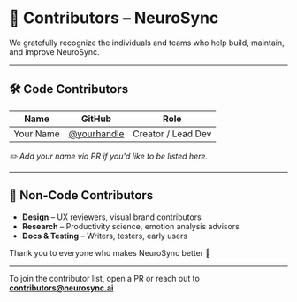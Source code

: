 # 👥 Contributors – NeuroSync

We gratefully recognize the individuals and teams who help build, maintain, and improve NeuroSync.

---

## 🛠 Code Contributors

| Name | GitHub | Role |
|------|--------|------|
| Your Name | [@yourhandle](https://github.com/yourhandle) | Creator / Lead Dev |

_✏️ Add your name via PR if you'd like to be listed here._

---

## 🙌 Non-Code Contributors

- **Design** – UX reviewers, visual brand contributors
- **Research** – Productivity science, emotion analysis advisors
- **Docs & Testing** – Writers, testers, early users

Thank you to everyone who makes NeuroSync better 💜

---

To join the contributor list, open a PR or reach out to **contributors@neurosync.ai**
